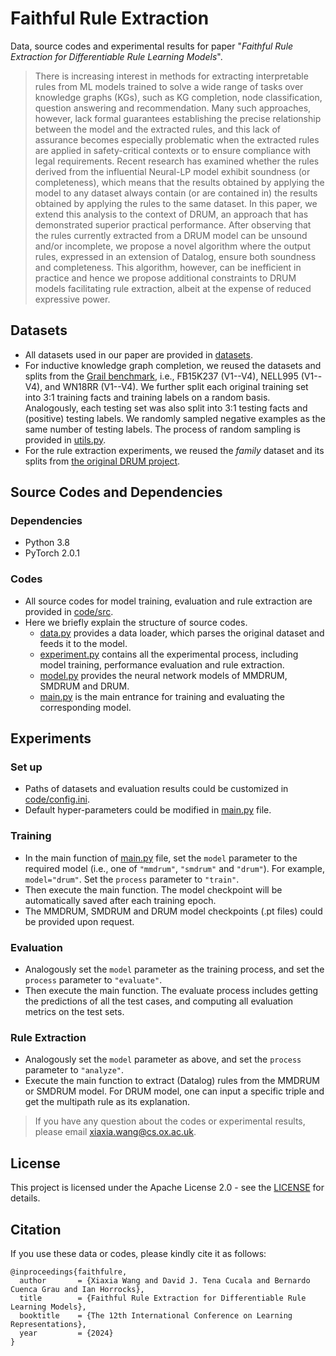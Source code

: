 # Faithful Rule Extraction

Data, source codes and experimental results for paper "*Faithful Rule Extraction for Differentiable Rule Learning Models*". 

> There is increasing interest in methods for extracting interpretable rules from ML models trained to solve a wide range of tasks over knowledge graphs (KGs), such as KG completion, node classification, question answering and recommendation. Many such approaches, however, lack formal guarantees establishing the precise relationship between the model and the extracted rules, and this lack of assurance becomes especially problematic when the extracted rules are applied in safety-critical contexts or to ensure compliance with legal requirements. Recent research has examined whether the rules derived from the influential Neural-LP model exhibit soundness (or completeness), which means that the results obtained by applying the model to any dataset always contain (or are contained in) the results obtained by applying the rules to the same dataset. In this paper, we extend this analysis to the context of DRUM, an approach that has demonstrated superior practical performance. After observing that the rules currently extracted from a DRUM model can be unsound and/or incomplete, we propose a novel algorithm where the output rules, expressed in an extension of Datalog, ensure both soundness and completeness. This algorithm, however, can be inefficient in practice and hence we propose additional constraints to DRUM models facilitating rule extraction, albeit at the expense of reduced expressive power.

## Datasets

- All datasets used in our paper are provided in [datasets](https://github.com/xiaxia-wang/FaithfulRE/tree/main/datasets). 
- For inductive knowledge graph completion, we reused the datasets and splits from the [Grail benchmark](https://github.com/kkteru/grail/tree/master/data), i.e., FB15K237 (V1--V4), NELL995 (V1--V4), and WN18RR (V1--V4). We further split each original training set into 3:1 training facts and training labels on a random basis. Analogously, each testing set was also split into 3:1 testing facts and (positive) testing labels. We randomly sampled negative examples as the same number of testing labels. The process of random sampling is provided in [utils.py](https://github.com/xiaxia-wang/FaithfulRE/blob/main/code/src/utils.py).
- For the rule extraction experiments, we reused the *family* dataset and its splits from [the original DRUM project](https://github.com/alisadeghian/DRUM).

## Source Codes and Dependencies

### Dependencies

- Python 3.8
- PyTorch 2.0.1

### Codes

- All source codes for model training, evaluation and rule extraction are provided in [code/src](https://github.com/xiaxia-wang/FaithfulRE/tree/main/code/src). 
- Here we briefly explain the structure of source codes.
  - [data.py](https://github.com/xiaxia-wang/FaithfulRE/blob/main/code/src/data.py) provides a data loader, which parses the original dataset and feeds it to the model.
  - [experiment.py](https://github.com/xiaxia-wang/FaithfulRE/blob/main/code/src/experiment.py) contains all the experimental process, including model training, performance evaluation and rule extraction.
  - [model.py](https://github.com/xiaxia-wang/FaithfulRE/blob/main/code/src/model.py) provides the neural network models of MMDRUM, SMDRUM and DRUM.
  - [main.py](https://github.com/xiaxia-wang/FaithfulRE/blob/main/code/src/main.py) is the main entrance for training and evaluating the corresponding model.


## Experiments

### Set up

- Paths of datasets and evaluation results could be customized in [code/config.ini](https://github.com/xiaxia-wang/FaithfulRE/blob/main/code/config.ini). 
- Default hyper-parameters could be modified in [main.py](https://github.com/xiaxia-wang/FaithfulRE/blob/main/code/src/main.py) file.

### Training

- In the main function of [main.py](https://github.com/xiaxia-wang/FaithfulRE/blob/main/code/src/main.py) file, set the `model` parameter to the required model (i.e., one of `"mmdrum"`, `"smdrum"` and `"drum"`). For example, `model="drum"`. Set the `process` parameter to `"train"`. 
- Then execute the main function. The model checkpoint will be automatically saved after each training epoch.
- The MMDRUM, SMDRUM and DRUM model checkpoints (.pt files) could be provided upon request.

### Evaluation

- Analogously set the `model` parameter as the training process, and set the `process` parameter to `"evaluate"`. 
- Then execute the main function. The evaluate process includes getting the predictions of all the test cases, and computing all evaluation metrics on the test sets.

### Rule Extraction

- Analogously set the `model` parameter as above, and set the `process` parameter to `"analyze"`. 
- Execute the main function to extract (Datalog) rules from the MMDRUM or SMDRUM model. For DRUM model, one can input a specific triple and get the multipath rule as its explanation.



> If you have any question about the codes or experimental results, please email [xiaxia.wang@cs.ox.ac.uk](mailto:xiaxia.wang@cs.ox.ac.uk).

## License

This project is licensed under the Apache License 2.0 - see the [LICENSE](https://github.com/xiaxia-wang/FaithfulRE/blob/main/LICENSE) for details.

## Citation

If you use these data or codes, please kindly cite it as follows:

```
@inproceedings{faithfulre,
  author       = {Xiaxia Wang and David J. Tena Cucala and Bernardo Cuenca Grau and Ian Horrocks},
  title        = {Faithful Rule Extraction for Differentiable Rule Learning Models},
  booktitle    = {The 12th International Conference on Learning Representations},
  year         = {2024}
}
```

